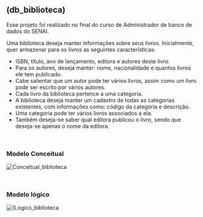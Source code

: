 ## (db_biblioteca)

Esse projeto foi realizado no final do curso de Administrador de banco de dados do SENAI. 

Uma biblioteca deseja manter informações sobre seus livros. 
Inicialmente, quer armazenar para os livros as seguintes características: 
* ISBN, título, ano de lançamento, editora e autores deste livro. 
* Para os autores, deseja manter: nome, nacionalidade e quantos livros ele tem publicado. 
* Cabe salientar que um autor pode ter vários livros, assim como um livro pode ser escrito por vários autores. 
* Cada livro da biblioteca pertence a uma categoria.
* A biblioteca deseja manter um cadastro de todas as categorias existentes, com informações como: código da categoria e descrição. 
* Uma categoria pode ter vários livros associados a ela. 
* Também deseja-se saber qual editora publicou o livro, sendo que deseja-se apenas o nome da editora.

<br>

### Modelo Conceitual 

![Conceitual_biblioteca](https://user-images.githubusercontent.com/112898303/188756681-dcc69c3c-ee5a-4017-b24d-2d6855158650.png)


<br>

### Modelo lógico

![(Logico_biblioteca](https://user-images.githubusercontent.com/112898303/188756778-1247ec3b-6f84-4f7d-8a35-8a40735a9411.png)





